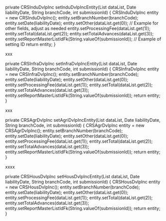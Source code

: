 private CRSInduDvlpInc setInduDvlpIncEntity(List<String> dataList, Date liabilityDate, String branchCode, int submissionId) {
    CRSInduDvlpInc entity = new CRSInduDvlpInc();
    entity.setBranchNumber(branchCode);
    entity.setDate(liabilityDate);
    entity.setOther(dataList.get(0)); // Example for other fields, adjust as needed
    entity.setProcessingFee(dataList.get(1));
    entity.setTotal(dataList.get(2));
    entity.setTotalAdvances(dataList.get(3));
    entity.setReportMasterListIdFk(String.valueOf(submissionId)); // Example of setting ID
    return entity;
}


xxx


private CRSInfraDvlpInc setInfraDvlpIncEntity(List<String> dataList, Date liabilityDate, String branchCode, int submissionId) {
    CRSInfraDvlpInc entity = new CRSInfraDvlpInc();
    entity.setBranchNumber(branchCode);
    entity.setDate(liabilityDate);
    entity.setOther(dataList.get(0));
    entity.setProcessingFee(dataList.get(1));
    entity.setTotal(dataList.get(2));
    entity.setTotalAdvances(dataList.get(3));
    entity.setReportMasterListIdFk(String.valueOf(submissionId));
    return entity;
}

xxx

private CRSAgrDvlpInc setAgriDvlpIncEntity(List<String> dataList, Date liabilityDate, String branchCode, int submissionId) {
    CRSAgrDvlpInc entity = new CRSAgrDvlpInc();
    entity.setBranchNumber(branchCode);
    entity.setDate(liabilityDate);
    entity.setOther(dataList.get(0));
    entity.setProcessingFee(dataList.get(1));
    entity.setTotal(dataList.get(2));
    entity.setTotalAdvances(dataList.get(3));
    entity.setReportMasterListIdFk(String.valueOf(submissionId));
    return entity;
}

xxxx

private CRSHousDvlpInc setHousDvlpIncEntity(List<String> dataList, Date liabilityDate, String branchCode, int submissionId) {
    CRSHousDvlpInc entity = new CRSHousDvlpInc();
    entity.setBranchNumber(branchCode);
    entity.setDate(liabilityDate);
    entity.setOther(dataList.get(0));
    entity.setProcessingFee(dataList.get(1));
    entity.setTotal(dataList.get(2));
    entity.setTotalAdvances(dataList.get(3));
    entity.setReportMasterListIdFk(String.valueOf(submissionId));
    return entity;
}


